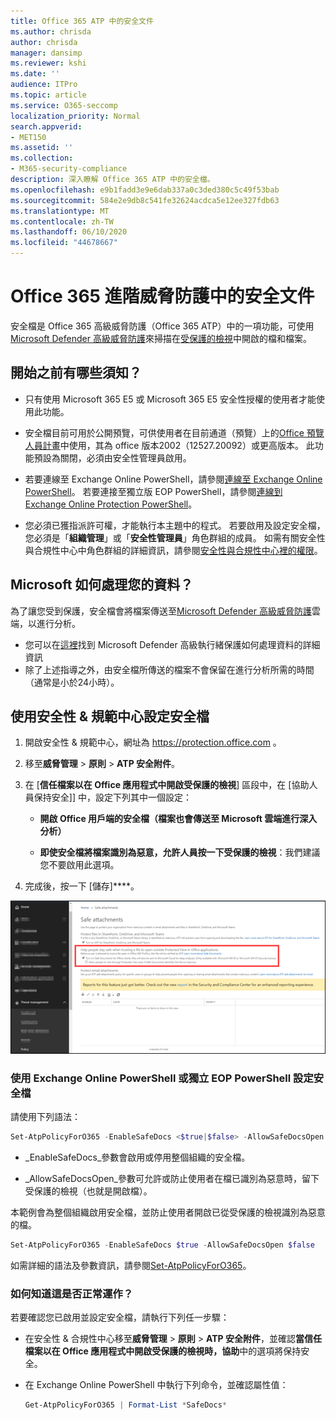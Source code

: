 ```yaml
---
title: Office 365 ATP 中的安全文件
ms.author: chrisda
author: chrisda
manager: dansimp
ms.reviewer: kshi
ms.date: ''
audience: ITPro
ms.topic: article
ms.service: O365-seccomp
localization_priority: Normal
search.appverid:
- MET150
ms.assetid: ''
ms.collection:
- M365-security-compliance
description: 深入瞭解 Office 365 ATP 中的安全檔。
ms.openlocfilehash: e9b1fadd3e9e6dab337a0c3ded380c5c49f53bab
ms.sourcegitcommit: 584e2e9db8c541fe32624acdca5e12ee327fdb63
ms.translationtype: MT
ms.contentlocale: zh-TW
ms.lasthandoff: 06/10/2020
ms.locfileid: "44678667"
---
```

# <a name="safe-documents-in-office-365-advanced-threat-protection"></a>Office 365 進階威脅防護中的安全文件

安全檔是 Office 365 高級威脅防護（Office 365 ATP）中的一項功能，可使用[Microsoft Defender 高級威脅防護](https://docs.microsoft.com/windows/security/threat-protection/microsoft-defender-atp/microsoft-defender-advanced-threat-protection)來掃描在[受保護的檢視](https://support.office.com/article/d6f09ac7-e6b9-4495-8e43-2bbcdbcb6653)中開啟的檔和檔案。

## <a name="what-do-you-need-to-know-before-you-begin"></a>開始之前有哪些須知？

- 只有使用 Microsoft 365 E5 或 Microsoft 365 E5 安全性授權的使用者才能使用此功能。

- 安全檔目前可用於公開預覽，可供使用者在目前通道（預覽）上的[Office 預覽人員計畫](https://insider.office.com/en-us/join)中使用，其為 office 版本2002（12527.20092）或更高版本。 此功能預設為關閉，必須由安全性管理員啟用。

- 若要連線至 Exchange Online PowerShell，請參閱[連線至 Exchange Online PowerShell](https://docs.microsoft.com/powershell/exchange/connect-to-exchange-online-powershell)。 若要連接至獨立版 EOP PowerShell，請參閱[連線到 Exchange Online Protection PowerShell](https://docs.microsoft.com/powershell/exchange/connect-to-exchange-online-protection-powershell)。

- 您必須已獲指派許可權，才能執行本主題中的程式。 若要啟用及設定安全檔，您必須是「**組織管理**」或「**安全性管理員**」角色群組的成員。 如需有關安全性與合規性中心中角色群組的詳細資訊，請參閱[安全性與合規性中心裡的權限](permissions-in-the-security-and-compliance-center.md)。

## <a name="how-does-microsoft-handle-your-data"></a>Microsoft 如何處理您的資料？

為了讓您受到保護，安全檔會將檔案傳送至[Microsoft Defender 高級威脅防護](https://docs.microsoft.com/windows/security/threat-protection/microsoft-defender-atp/microsoft-defender-advanced-threat-protection)雲端，以進行分析。

- 您可以在[這裡](https://docs.microsoft.com/windows/security/threat-protection/microsoft-defender-atp/data-storage-privacy)找到 Microsoft Defender 高級執行緒保護如何處理資料的詳細資訊
- 除了上述指導之外，由安全檔所傳送的檔案不會保留在進行分析所需的時間（通常是小於24小時）。

## <a name="use-the-security--compliance-center-to-configure-safe-documents"></a>使用安全性 & 規範中心設定安全檔

1. 開啟安全性 & 規範中心，網址為 <https://protection.office.com> 。

2. 移至**威脅管理** \> **原則** \> **ATP 安全附件**。

3. 在 [**信任檔案以在 Office 應用程式中開啟受保護的檢視**] 區段中，在 [協助人員保持安全]] 中，設定下列其中一個設定：

   - **開啟 Office 用戶端的安全檔（檔案也會傳送至 Microsoft 雲端進行深入分析）**

   - **即使安全檔將檔案識別為惡意，允許人員按一下受保護的檢視**：我們建議您不要啟用此選項。

4. 完成後，按一下 [儲存]****。

![ATP 安全附件頁面](../../media/safe-docs.png)

### <a name="use-exchange-online-powershell-or-standalone-eop-powershell-to-configure-safe-documents"></a>使用 Exchange Online PowerShell 或獨立 EOP PowerShell 設定安全檔

請使用下列語法：

```powershell
Set-AtpPolicyForO365 -EnableSafeDocs <$true|$false> -AllowSafeDocsOpen <$true|$false>
```

- _EnableSafeDocs_參數會啟用或停用整個組織的安全檔。

- _AllowSafeDocsOpen_參數可允許或防止使用者在檔已識別為惡意時，留下受保護的檢視（也就是開啟檔）。

本範例會為整個組織啟用安全檔，並防止使用者開啟已從受保護的檢視識別為惡意的檔。

```powershell
Set-AtpPolicyForO365 -EnableSafeDocs $true -AllowSafeDocsOpen $false
```

如需詳細的語法及參數資訊，請參閱[Set-AtpPolicyForO365](https://docs.microsoft.com/powershell/module/exchange/set-atppolicyforo365)。

### <a name="how-do-i-know-this-worked"></a>如何知道這是否正常運作？

若要確認您已啟用並設定安全檔，請執行下列任一步驟：

- 在安全性 & 合規性中心移至**威脅管理** \> **原則** \> **ATP 安全附件**，並確認**當信任檔案以在 Office 應用程式中開啟受保護的檢視時，協助**中的選項將保持安全。

- 在 Exchange Online PowerShell 中執行下列命令，並確認屬性值：

  ```powershell
  Get-AtpPolicyForO365 | Format-List *SafeDocs*
  ```
